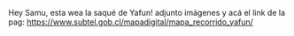 Hey Samu, esta wea la saqué de Yafun! adjunto imágenes y acá el link de la pag: https://www.subtel.gob.cl/mapadigital/mapa_recorrido_yafun/
